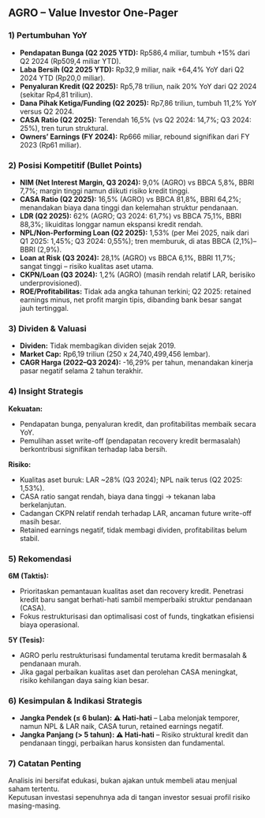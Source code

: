 ## AGRO – Value Investor One-Pager

### 1) Pertumbuhan YoY
- **Pendapatan Bunga (Q2 2025 YTD):** Rp586,4 miliar, tumbuh +15% dari Q2 2024 (Rp509,4 miliar YTD).
- **Laba Bersih (Q2 2025 YTD):** Rp32,9 miliar, naik +64,4% YoY dari Q2 2024 YTD (Rp20,0 miliar).
- **Penyaluran Kredit (Q2 2025):** Rp5,78 triliun, naik 20% YoY dari Q2 2024 (sekitar Rp4,81 triliun).
- **Dana Pihak Ketiga/Funding (Q2 2025):** Rp7,86 triliun, tumbuh 11,2% YoY versus Q2 2024.
- **CASA Ratio (Q2 2025):** Terendah 16,5% (vs Q2 2024: 14,7%; Q3 2024: 25%), tren turun struktural.
- **Owners’ Earnings (FY 2024):** Rp666 miliar, rebound signifikan dari FY 2023 (Rp61 miliar).

### 2) Posisi Kompetitif (Bullet Points)
- **NIM (Net Interest Margin, Q3 2024):** 9,0% (AGRO) vs BBCA 5,8%, BBRI 7,7%; margin tinggi namun diikuti risiko kredit tinggi.
- **CASA Ratio (Q2 2025):** 16,5% (AGRO) vs BBCA 81,8%, BBRI 64,2%; menandakan biaya dana tinggi dan kelemahan struktur pendanaan.
- **LDR (Q2 2025):** 62% (AGRO; Q3 2024: 61,7%) vs BBCA 75,1%, BBRI 88,3%; likuiditas longgar namun ekspansi kredit rendah.
- **NPL/Non-Performing Loan (Q2 2025):** 1,53% (per Mei 2025, naik dari Q1 2025: 1,45%; Q3 2024: 0,55%); tren memburuk, di atas BBCA (2,1%)–BBRI (2,9%).
- **Loan at Risk (Q3 2024):** 28,1% (AGRO) vs BBCA 6,1%, BBRI 11,7%; sangat tinggi – risiko kualitas aset utama.
- **CKPN/Loan (Q3 2024):** 1,2% (AGRO) (masih rendah relatif LAR, berisiko underprovisioned).
- **ROE/Profitabilitas:** Tidak ada angka tahunan terkini; Q2 2025: retained earnings minus, net profit margin tipis, dibanding bank besar sangat jauh tertinggal.

### 3) Dividen & Valuasi
- **Dividen:** Tidak membagikan dividen sejak 2019.
- **Market Cap:** Rp6,19 triliun (250 x 24,740,499,456 lembar).
- **CAGR Harga (2022–Q3 2024):** -16,29% per tahun, menandakan kinerja pasar negatif selama 2 tahun terakhir.

### 4) Insight Strategis
**Kekuatan:**
- Pendapatan bunga, penyaluran kredit, dan profitabilitas membaik secara YoY.
- Pemulihan asset write-off (pendapatan recovery kredit bermasalah) berkontribusi signifikan terhadap laba bersih.

**Risiko:**
- Kualitas aset buruk: LAR ~28% (Q3 2024); NPL naik terus (Q2 2025: 1,53%).
- CASA ratio sangat rendah, biaya dana tinggi → tekanan laba berkelanjutan.
- Cadangan CKPN relatif rendah terhadap LAR, ancaman future write-off masih besar.
- Retained earnings negatif, tidak membagi dividen, profitabilitas belum stabil.

### 5) Rekomendasi
**6M (Taktis):**
- Prioritaskan pemantauan kualitas aset dan recovery kredit. Penetrasi kredit baru sangat berhati-hati sambil memperbaiki struktur pendanaan (CASA).
- Fokus restrukturisasi dan optimalisasi cost of funds, tingkatkan efisiensi biaya operasional.

**5Y (Tesis):**
- AGRO perlu restrukturisasi fundamental terutama kredit bermasalah & pendanaan murah. 
- Jika gagal perbaikan kualitas aset dan perolehan CASA meningkat, risiko kehilangan daya saing kian besar.

### 6) Kesimpulan & Indikasi Strategis
- **Jangka Pendek (≤ 6 bulan): ⚠️ Hati-hati** – Laba melonjak temporer, namun NPL & LAR naik, CASA turun, retained earnings negatif.
- **Jangka Panjang (> 5 tahun): ⚠️ Hati-hati** – Risiko struktural kredit dan pendanaan tinggi, perbaikan harus konsisten dan fundamental.

### 7) Catatan Penting
Analisis ini bersifat edukasi, bukan ajakan untuk membeli atau menjual saham tertentu.  
Keputusan investasi sepenuhnya ada di tangan investor sesuai profil risiko masing-masing.